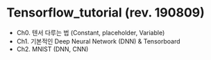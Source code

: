 # Tensorflow_tutorial (rev. 190809)
- Ch0. 텐서 다루는 법 (Constant, placeholder, Variable)
- Ch1. 기본적인 Deep Neural Network (DNN) & Tensorboard
- Ch2. MNIST (DNN, CNN)
